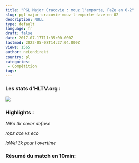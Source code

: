 ```yaml
---
title: "PGL Major Cracovie : mouz l'emporte, FaZe en 0-2"
slug: pgl-major-cracovie-mouz-l-emporte-faze-en-02
description: NULL
type: default
language: fr
draft: false
date: 2017-07-17T11:35:00.000Z
lastmod: 2022-05-08T14:27:04.000Z
views: 1565
author: neLendirekt
country: pl
categories:
 - Compétition
tags:
---
```

### Les stats d'HLTV.org :

_![](/storage/images/596ca0bea7b7dfazemouzpng.png)_

### Highlights :

_NiKo 3k cover defuse_   

_ropz ace vs eco_   

_loWel 3k pour l'overtime_   

### Résumé du match en 10min:
